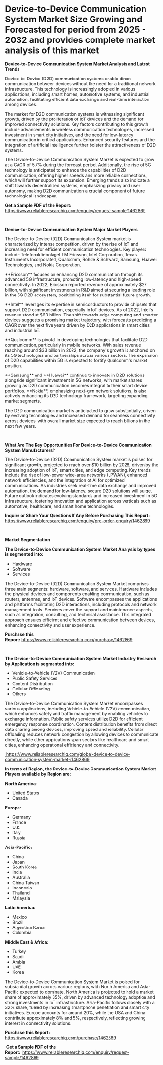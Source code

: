 <p><h1>Device-to-Device Communication System Market Size Growing and Forecasted for period from 2025 - 2032 and provides complete market analysis of this market</h1></p><p><strong>Device-to-Device Communication System Market Analysis and Latest Trends</strong></p>
<p><p>Device-to-Device (D2D) communication systems enable direct communication between devices without the need for a traditional network infrastructure. This technology is increasingly adopted in various applications, including smart homes, automotive systems, and industrial automation, facilitating efficient data exchange and real-time interaction among devices. </p><p>The market for D2D communication systems is witnessing significant growth, driven by the proliferation of IoT devices and the demand for improved connectivity solutions. Key factors contributing to this growth include advancements in wireless communication technologies, increased investment in smart city initiatives, and the need for low-latency communication in critical applications. Enhanced security features and the integration of artificial intelligence further bolster the attractiveness of D2D systems.</p><p>The Device-to-Device Communication System Market is expected to grow at a CAGR of 5.7% during the forecast period. Additionally, the rise of 5G technology is anticipated to enhance the capabilities of D2D communication, offering higher speeds and more reliable connections, which will further support its expansion. Emerging trends also indicate a shift towards decentralized systems, emphasizing privacy and user autonomy, making D2D communication a crucial component of future technological landscapes.</p></p>
<p><strong>Get a Sample PDF of the Report:&nbsp;</strong> <a href="https://www.reliableresearchiq.com/enquiry/request-sample/1462869?utm_campaign=2952&utm_medium=2&utm_source=Github&utm_content=ia&utm_term=16042025&utm_id=device-to-device-communication-system">https://www.reliableresearchiq.com/enquiry/request-sample/1462869</a></p>
<p>&nbsp;</p>
<p><strong>Device-to-Device Communication System Major Market Players</strong></p>
<p><p>The Device-to-Device (D2D) Communication System market is characterized by intense competition, driven by the rise of IoT and increasing need for efficient communication technologies. Key players include Telefonaktiebolaget LM Ericsson, Intel Corporation, Texas Instruments Incorporated, Qualcomm, Rohde & Schwarz, Samsung, Huawei Technologies, and Nokia Corporation.</p><p>**Ericsson** focuses on enhancing D2D communication through its advanced 5G infrastructure, promoting low-latency and high-speed connectivity. In 2022, Ericsson reported revenue of approximately $27 billion, with significant investments in R&D aimed at securing a leading role in the 5G D2D ecosystem, positioning itself for substantial future growth.</p><p>**Intel** leverages its expertise in semiconductors to provide chipsets that support D2D communication, especially in IoT devices. As of 2022, Intel's revenue stood at $63 billion. The shift towards edge computing and smarter devices suggests a promising market trajectory, with forecasts predicting a CAGR over the next five years driven by D2D applications in smart cities and industrial IoT.</p><p>**Qualcomm** is pivotal in developing technologies that facilitate D2D communication, particularly in mobile networks. With sales revenue reaching around $33 billion in 2022, the company's growth is anchored on its 5G technologies and partnerships across various sectors. The expansion of D2D capabilities within 5G is expected to fortify Qualcomm's market position.</p><p>**Samsung** and **Huawei** continue to innovate in D2D solutions alongside significant investment in 5G networks, with market shares growing as D2D communication becomes integral to their smart device portfolios. **Nokia**, emphasizing next-gen network solutions, is also actively enhancing its D2D technology framework, targeting expanding market segments.</p><p>The D2D communication market is anticipated to grow substantially, driven by evolving technologies and increased demand for seamless connectivity across devices, with overall market size expected to reach billions in the next few years.</p></p>
<p>&nbsp;</p>
<p><strong>What Are The Key Opportunities For Device-to-Device Communication System Manufacturers?</strong></p>
<p><p>The Device-to-Device (D2D) Communication System market is poised for significant growth, projected to reach over $10 billion by 2028, driven by the increasing adoption of IoT, smart cities, and edge computing. Key trends include the rise of low-power wide-area networks (LPWAN), enhanced network efficiencies, and the integration of AI for optimized communications. As industries seek real-time data exchange and improved automation, the demand for low-latency, secure D2D solutions will surge. Future outlook indicates evolving standards and increased investment in 5G infrastructure, fostering innovation and application across verticals such as automotive, healthcare, and smart home technologies.</p></p>
<p><strong>Inquire or Share Your Questions If Any Before Purchasing This Report:</strong> <a href="https://www.reliableresearchiq.com/enquiry/pre-order-enquiry/1462869?utm_campaign=2952&utm_medium=2&utm_source=Github&utm_content=ia&utm_term=16042025&utm_id=device-to-device-communication-system">https://www.reliableresearchiq.com/enquiry/pre-order-enquiry/1462869</a></p>
<p>&nbsp;</p>
<p><strong>Market Segmentation</strong></p>
<p><strong>The Device-to-Device Communication System Market Analysis by types is segmented into:</strong></p>
<p><ul><li>Hardware</li><li>Software</li><li>Services</li></ul></p>
<p><p>The Device-to-Device (D2D) Communication System Market comprises three main segments: hardware, software, and services. Hardware includes the physical devices and components enabling communication, such as routers, antennas, and IoT devices. Software encompasses the applications and platforms facilitating D2D interactions, including protocols and network management tools. Services cover the support and maintenance aspects, such as integration, consulting, and technical assistance. This integrated approach ensures efficient and effective communication between devices, enhancing connectivity and user experience.</p></p>
<p><strong>Purchase this Report:&nbsp;</strong><a href="https://www.reliableresearchiq.com/purchase/1462869?utm_campaign=2952&utm_medium=2&utm_source=Github&utm_content=ia&utm_term=16042025&utm_id=device-to-device-communication-system">https://www.reliableresearchiq.com/purchase/1462869</a></p>
<p>&nbsp;</p>
<p><strong>The Device-to-Device Communication System Market Industry Research by Application is segmented into:</strong></p>
<p><ul><li>Vehicle-to-Vehicle (V2V) Communication</li><li>Public Safety Services</li><li>Content Distribution</li><li>Cellular Offloading</li><li>Others</li></ul></p>
<p><p>The Device-to-Device Communication System Market encompasses various applications, including Vehicle-to-Vehicle (V2V) communication, which enhances safety and traffic management by enabling vehicles to exchange information. Public safety services utilize D2D for efficient emergency response coordination. Content distribution benefits from direct data sharing among devices, improving speed and reliability. Cellular offloading reduces network congestion by allowing devices to communicate directly, while other applications span sectors like healthcare and smart cities, enhancing operational efficiency and connectivity.</p></p>
<p><a href="https://www.reliableresearchiq.com/global-device-to-device-communication-system-market-r1462869?utm_campaign=2952&utm_medium=2&utm_source=Github&utm_content=ia&utm_term=16042025&utm_id=device-to-device-communication-system">&nbsp;https://www.reliableresearchiq.com/global-device-to-device-communication-system-market-r1462869</a></p>
<p><strong>In terms of Region, the Device-to-Device Communication System Market Players available by Region are:</strong></p>
<p>
    <p> <strong> North America: </strong>
        <ul>
            <li>United States</li>
            <li>Canada</li>
        </ul>
        </p> 
    <p> <strong> Europe: </strong>
        <ul>
            <li>Germany</li>
            <li>France</li>
            <li>U.K.</li>
            <li>Italy</li>
            <li>Russia</li>
        </ul>
        </p> 
    <p> <strong> Asia-Pacific: </strong>
        <ul>
            <li>China</li>
            <li>Japan</li>
            <li>South Korea</li>
            <li>India</li>
            <li>Australia</li>
            <li>China Taiwan</li>
            <li>Indonesia</li>
            <li>Thailand</li>
            <li>Malaysia</li>
        </ul>
        </p> 
    <p> <strong> Latin America: </strong>
        <ul>
            <li>Mexico</li>
            <li>Brazil</li>
            <li>Argentina Korea</li>
            <li>Colombia</li>
        </ul>
        </p> 
    <p> <strong> Middle East & Africa: </strong>
        <ul>
            <li>Turkey</li>
            <li>Saudi</li>
            <li>Arabia</li>
            <li>UAE</li>
            <li>Korea</li>
        </ul>
    </p>
    </p>
<p><p>The Device-to-Device Communication System Market is poised for substantial growth across various regions, with North America and Asia-Pacific expected to dominate. North America is projected to hold a market share of approximately 35%, driven by advanced technology adoption and strong investments in IoT infrastructure. Asia-Pacific follows closely with a 32% share, fueled by increasing smartphone penetration and smart city initiatives. Europe accounts for around 20%, while the USA and China contribute approximately 8% and 5%, respectively, reflecting growing interest in connectivity solutions.</p></p>
<p><strong>Purchase this Report: </strong><a href="https://www.reliableresearchiq.com/purchase/1462869?utm_campaign=2952&utm_medium=2&utm_source=Github&utm_content=ia&utm_term=16042025&utm_id=device-to-device-communication-system">https://www.reliableresearchiq.com/purchase/1462869</a></p>
<p>&nbsp;<strong>Get a Sample PDF of the Report:&nbsp;&nbsp;</strong><a href="https://www.reliableresearchiq.com/enquiry/request-sample/1462869?utm_campaign=2952&utm_medium=2&utm_source=Github&utm_content=ia&utm_term=16042025&utm_id=device-to-device-communication-system">https://www.reliableresearchiq.com/enquiry/request-sample/1462869</a></p>
<p><strong></strong></p>
<p><p></p><p></p><p></p></p>